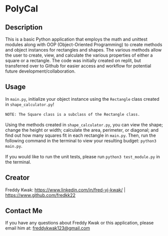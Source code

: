 # PolyCal

## Description
This is a basic Python application that employs the math and unittest modules along with OOP (Object-Oriented Programming) to create methods and object instances for rectangles and shapes. The various methods allow the user to create, view, and calculate the various properties of either a square or a rectangle. The code was initially created on replit, but transferred over to Github for easier access and workflow for potential future development/collaboration.

## Usage
In `main.py`, initialize your object instance using the `Rectangle` class created in `shape_calculator.py`! <br>
<br>
`NOTE: The Square class is a subclass of the Rectangle class.` <br>
<br>
Using the methods created in `shape_calculator.py`, you can view the shape; change the height or width; calculate the area, perimeter, or diagonal; and find out how many squares fit in each rectangle in `main.py`. Then, run the following command in the terminal to view your resulting budget: `python3 main.py`. <br>
<br>
If you would like to run the unit tests, please run `python3 test_module.py` in the terminal.

## Creator
Freddy Kwak: https://www.linkedin.com/in/fred-yj-kwak/ | https://www.github.com/fredkk22

## Contact Me
If you have any questions about Freddy Kwak or this application, please email him at: freddykwak123@gmail.com
